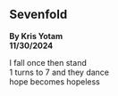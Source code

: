 ## Sevenfold
**By Kris Yotam**  
**11/30/2024**    

I fall once then stand  
1 turns to 7 and they dance  
hope becomes hopeless  

